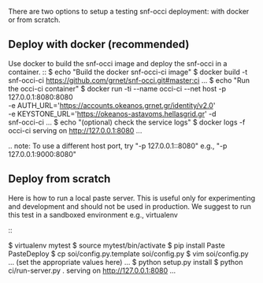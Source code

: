 There are two options to setup a testing snf-occi deployment: with docker or
from scratch.

Deploy with docker (recommended)
---

Use docker to build the snf-occi image and deploy the snf-occi in a container.
::
    $ echo "Build the docker snf-occi-ci image"
    $ docker build -t snf-occi-ci https://github.com/grnet/snf-occi.git#master:ci
    ...
    $ echo "Run the occi-ci container"
    $ docker run -ti --name occi-ci --net host -p 127.0.0.1:8080:8080 \
        -e AUTH_URL='https://accounts.okeanos.grnet.gr/identity/v2.0' \
        -e KEYSTONE_URL='https://okeanos-astavoms.hellasgrid.gr' -d \
        snf-occi-ci
    ...
    $ echo "(optional) check the service logs"
    $ docker logs -f occi-ci
    serving on http://127.0.0.1:8080
    ...

.. note: To use a different host port, try "-p 127.0.0.1:<PORT>:8080" e.g.,
    "-p 127.0.0.1:9000:8080"

Deploy from scratch
---

Here is how to run a local paste server. This is useful only for experimenting
and development and should not be used in production. We suggest to run this
test in a sandboxed environment e.g., virtualenv

::

  $ virtualenv mytest
  $ source mytest/bin/activate
  $ pip install Paste PasteDeploy
  $ cp soi/config.py.template soi/config.py
  $ vim soi/config.py
  ... (set the appropriate values here) ...
  $ python setup.py install
  $ python ci/run-server.py .
    serving on http://127.0.0.1:8080
    ...
